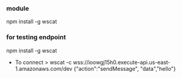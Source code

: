 ### module
npm install -g wscat 
### for testing endpoint
npm install -g wscat 
- To connect > wscat -c wss://ioowgj15h0.execute-api.us-east-1.amazonaws.com/dev
{"action":"sendMessage", "data","hello"}

